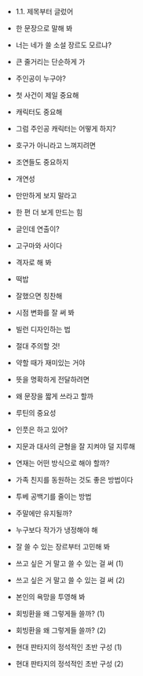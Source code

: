 


- 1.1. 제목부터 글렀어


- 한 문장으로 말해 봐


- 너는 네가 쓸 소설 장르도 모르냐?


- 큰 줄거리는 단순하게 가


- 주인공이 누구야?


- 첫 사건이 제일 중요해


- 캐릭터도 중요해


- 그럼 주인공 캐릭터는 어떻게 하지?


- 호구가 아니라고 느껴지려면


- 조연들도 중요하지


- 개연성


- 만만하게 보지 말라고


- 한 편 더 보게 만드는 힘


- 글인데 연출이?


- 고구마와 사이다


- 격자로 해 봐


- 떡밥


- 잘했으면 칭찬해


- 시점 변화를 잘 써 봐


- 빌런 디자인하는 법


- 절대 주의할 것!


- 약할 때가 재미있는 거야


- 뜻을 명확하게 전달하려면


- 왜 문장을 짧게 쓰라고 할까


- 루틴의 중요성


- 인풋은 하고 있어?


- 지문과 대사의 균형을 잘 지켜야 덜 지루해


- 연재는 어떤 방식으로 해야 할까?


- 가족 친지를 동원하는 것도 좋은 방법이다


- 투베 공백기를 줄이는 방법


- 주말에만 유지될까?


- 누구보다 작가가 냉정해야 해


- 잘 쓸 수 있는 장르부터 고민해 봐


- 쓰고 싶은 거 말고 쓸 수 있는 걸 써 (1)


- 쓰고 싶은 거 말고 쓸 수 있는 걸 써 (2)


- 본인의 욕망을 투영해 봐


- 회빙환을 왜 그렇게들 쓸까? (1)


- 회빙환을 왜 그렇게들 쓸까? (2)


- 현대 판타지의 정석적인 초반 구성 (1)


- 현대 판타지의 정석적인 초반 구성 (2)

